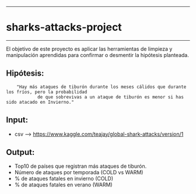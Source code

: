 ------------------------------
# sharks-attacks-project 
------------------------------
El objetivo de este proyecto es aplicar las herramientas de limpieza y manipulación aprendidas para confirmar o desmentir la hipótesis planteada.

## Hipótesis:

        "Hay más ataques de tiburón durante los meses cálidos que durante los fríos, pero la probabilidad 
                de que sobrevivas a un ataque de tiburón es menor si has sido atacado en Invierno."

## Input:
- csv --> https://www.kaggle.com/teajay/global-shark-attacks/version/1

## Output:
- Top10 de países que registran más ataques de tiburón.
- Número de ataques por temporada (COLD vs WARM)
- % de ataques fatales en invierno (COLD)
- % de ataques fatales en verano (WARM)

